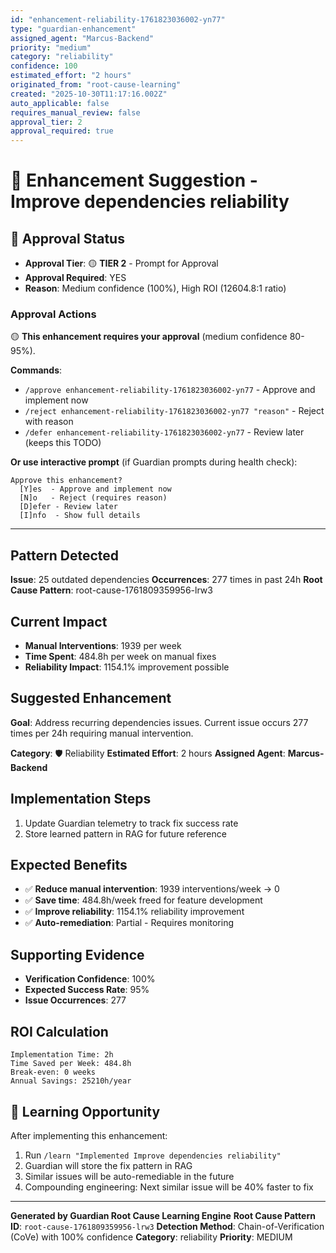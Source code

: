 ```yaml
---
id: "enhancement-reliability-1761823036002-yn77"
type: "guardian-enhancement"
assigned_agent: "Marcus-Backend"
priority: "medium"
category: "reliability"
confidence: 100
estimated_effort: "2 hours"
originated_from: "root-cause-learning"
created: "2025-10-30T11:17:16.002Z"
auto_applicable: false
requires_manual_review: false
approval_tier: 2
approval_required: true
---
```


# 🚀 Enhancement Suggestion - Improve dependencies reliability

## 🔐 Approval Status

- **Approval Tier**: 🟡 **TIER 2** - Prompt for Approval
- **Approval Required**: YES
- **Reason**: Medium confidence (100%), High ROI (12604.8:1 ratio)

### Approval Actions

🟡 **This enhancement requires your approval** (medium confidence 80-95%).

**Commands**:
- `/approve enhancement-reliability-1761823036002-yn77` - Approve and implement now
- `/reject enhancement-reliability-1761823036002-yn77 "reason"` - Reject with reason
- `/defer enhancement-reliability-1761823036002-yn77` - Review later (keeps this TODO)

**Or use interactive prompt** (if Guardian prompts during health check):
```
Approve this enhancement?
  [Y]es  - Approve and implement now
  [N]o   - Reject (requires reason)
  [D]efer - Review later
  [I]nfo  - Show full details
```

---

## Pattern Detected

**Issue**: 25 outdated dependencies
**Occurrences**: 277 times in past 24h
**Root Cause Pattern**: root-cause-1761809359956-lrw3

## Current Impact

- **Manual Interventions**: 1939 per week
- **Time Spent**: 484.8h per week on manual fixes
- **Reliability Impact**: 1154.1% improvement possible

## Suggested Enhancement

**Goal**: Address recurring dependencies issues. Current issue occurs 277 times per 24h requiring manual intervention.

**Category**: 🛡️ Reliability
**Estimated Effort**: 2 hours
**Assigned Agent**: **Marcus-Backend**

## Implementation Steps

1. Update Guardian telemetry to track fix success rate
2. Store learned pattern in RAG for future reference

## Expected Benefits

- ✅ **Reduce manual intervention**: 1939 interventions/week → 0
- ✅ **Save time**: 484.8h/week freed for feature development
- ✅ **Improve reliability**: 1154.1% reliability improvement
- ✅ **Auto-remediation**: Partial - Requires monitoring

## Supporting Evidence

- **Verification Confidence**: 100%
- **Expected Success Rate**: 95%
- **Issue Occurrences**: 277

## ROI Calculation

```
Implementation Time: 2h
Time Saved per Week: 484.8h
Break-even: 0 weeks
Annual Savings: 25210h/year
```

## 🧠 Learning Opportunity

After implementing this enhancement:

1. Run `/learn "Implemented Improve dependencies reliability"`
2. Guardian will store the fix pattern in RAG
3. Similar issues will be auto-remediable in the future
4. Compounding engineering: Next similar issue will be 40% faster to fix

---

**Generated by Guardian Root Cause Learning Engine**
**Root Cause Pattern ID**: `root-cause-1761809359956-lrw3`
**Detection Method**: Chain-of-Verification (CoVe) with 100% confidence
**Category**: reliability
**Priority**: MEDIUM